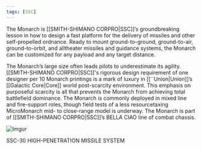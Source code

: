 ```yaml
---
tags: [SSC]
---
```


The Monarch is [[SMITH-SHIMANO CORPRO|SSC]]’s groundbreaking lesson in how to design a fast platform for the delivery of missiles and other self-propelled ordnance. Ready to mount ground-to-ground, ground-to-air, ground-to-orbit, and alltheater missiles and guidance systems, the Monarch can be customized for any payload and any target distance.

The Monarch’s large size often leads pilots to underestimate its agility. [[SMITH-SHIMANO CORPRO|SSC]]'s rigorous design requirement of one designer per 10 Monarch printings is a mark of luxury in [[``Union|Union]]’s [[Galactic Core|Core]] world post-scarcity environment. This emphasis on purposeful scarcity is all that prevents the Monarch from achieving total battlefield dominance. The Monarch is commonly deployed in mixed line and fire-support roles, though field tests of a less resourcetaxing MicroMonarch mid- to close-range model is underway. The Monarch is part of [[SMITH-SHIMANO CORPRO|SSC]]’s BELLA CIAO line of combat chassis.

![Imgur](https://i.imgur.com/GgkMNSu.png)

SSC-30 HIGH-PENETRATION MISSILE SYSTEM